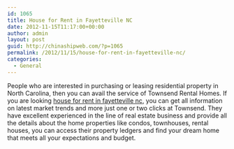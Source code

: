 ```yaml
---
id: 1065
title: House for Rent in Fayetteville NC
date: 2012-11-15T11:17:00+00:00
author: admin
layout: post
guid: http://chinashipweb.com/?p=1065
permalink: /2012/11/15/house-for-rent-in-fayetteville-nc/
categories:
  - General
---
```

People who are interested in purchasing or leasing residential property in North Carolina, then you can avail the service of Townsend Rental Homes. If you are looking [house for rent in fayetteville nc](http://www.townsendrentalhomes.com/), you can get all information on latest market trends and more just one or two clicks at Townsend. They have excellent experienced in the line of real estate business and provide all the details about the home properties like condos, townhouses, rental houses, you can access their property ledgers and find your dream home that meets all your expectations and budget.
